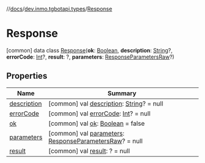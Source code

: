 //[docs](../../../index.md)/[dev.inmo.tgbotapi.types](../index.md)/[Response](index.md)



# Response  
 [common] data class [Response](index.md)(**ok**: [Boolean](https://kotlinlang.org/api/latest/jvm/stdlib/kotlin/-boolean/index.html), **description**: [String](https://kotlinlang.org/api/latest/jvm/stdlib/kotlin/-string/index.html)?, **errorCode**: [Int](https://kotlinlang.org/api/latest/jvm/stdlib/kotlin/-int/index.html)?, **result**: ?, **parameters**: [ResponseParametersRaw](../-response-parameters-raw/index.md)?)   


## Properties  
  
|  Name |  Summary | 
|---|---|
| <a name="dev.inmo.tgbotapi.types/Response/description/#/PointingToDeclaration/"></a>[description](description.md)| <a name="dev.inmo.tgbotapi.types/Response/description/#/PointingToDeclaration/"></a> [common] val [description](description.md): [String](https://kotlinlang.org/api/latest/jvm/stdlib/kotlin/-string/index.html)? = null   <br>|
| <a name="dev.inmo.tgbotapi.types/Response/errorCode/#/PointingToDeclaration/"></a>[errorCode](error-code.md)| <a name="dev.inmo.tgbotapi.types/Response/errorCode/#/PointingToDeclaration/"></a> [common] val [errorCode](error-code.md): [Int](https://kotlinlang.org/api/latest/jvm/stdlib/kotlin/-int/index.html)? = null   <br>|
| <a name="dev.inmo.tgbotapi.types/Response/ok/#/PointingToDeclaration/"></a>[ok](ok.md)| <a name="dev.inmo.tgbotapi.types/Response/ok/#/PointingToDeclaration/"></a> [common] val [ok](ok.md): [Boolean](https://kotlinlang.org/api/latest/jvm/stdlib/kotlin/-boolean/index.html) = false   <br>|
| <a name="dev.inmo.tgbotapi.types/Response/parameters/#/PointingToDeclaration/"></a>[parameters](parameters.md)| <a name="dev.inmo.tgbotapi.types/Response/parameters/#/PointingToDeclaration/"></a> [common] val [parameters](parameters.md): [ResponseParametersRaw](../-response-parameters-raw/index.md)? = null   <br>|
| <a name="dev.inmo.tgbotapi.types/Response/result/#/PointingToDeclaration/"></a>[result](result.md)| <a name="dev.inmo.tgbotapi.types/Response/result/#/PointingToDeclaration/"></a> [common] val [result](result.md): ? = null   <br>|

